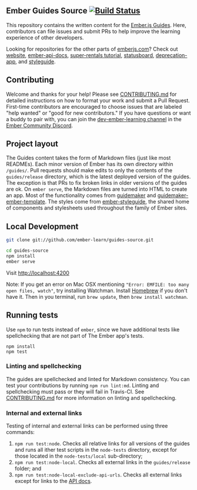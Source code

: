 
## Ember Guides Source [![Build Status](https://travis-ci.org/ember-learn/guides-source.svg?branch=master)](https://travis-ci.org/ember-learn/guides-source)

This repository contains the written content
for the [Ember.js Guides](https://guides.emberjs.com).
Here, contributors can file issues and submit PRs to
help improve the learning experience of other developers.

Looking for repositories for the other parts of [emberjs.com](https://emberjs.com)?
Check out
[website](https://github.com/ember-learn/ember-website),
[ember-api-docs](https://github.com/ember-learn/ember-api-docs),
[super-rentals tutorial](https://github.com/ember-learn/super-rentals),
[statusboard](https://github.com/ember-learn/statusboard),
[deprecation-app](https://github.com/ember-learn/deprecation-app),
and [styleguide](https://github.com/ember-learn/ember-styleguide).

## Contributing

Welcome and thanks for your help! Please see [CONTRIBUTING.md](CONTRIBUTING.md)
for detailed instructions on how to format your work and submit a Pull Request.
First-time contributors are encouraged to choose issues that are labeled
"help wanted" or "good for new contributors." If you have questions or
want a buddy to pair with, you can join the
[dev-ember-learning channel](https://discordapp.com/channels/480462759797063690/480777444203429888)
in the [Ember Community Discord](https://discordapp.com/invite/zT3asNS).


## Project layout

The Guides content takes the form of Markdown files (just like most READMEs).
Each minor version of Ember has its own directory within `/guides/`.
Pull requests should make edits to only the contents of the `guides/release` directory,
which is the latest deployed version of the guides.
The exception is that PRs to fix broken links in older versions of the guides are ok.
On `ember serve`, the Markdown files are turned into HTML
to create an app. Most of the functionality comes from
[guidemaker](https://github.com/empress/guidemaker) and
[guidemaker-ember-template](https://github.com/ember-learn/guidemaker-ember-template).
The styles come from [ember-styleguide](https://github.com/ember-learn/ember-styleguide),
the shared home of components and stylesheets used throughout the family of
Ember sites.

## Local Development

```bash
git clone git://github.com/ember-learn/guides-source.git

cd guides-source
npm install
ember serve
```

Visit [http://localhost:4200](http://localhost:4200)

Note: If you get an error on Mac OSX mentioning `"Error: EMFILE: too many open files, watch"`, try installing Watchman. Install [Homebrew](https://brew.sh/) if you don't have it. Then in you terminal, run `brew update`, then `brew install watchman`.

## Running tests

Use `npm` to run tests instead of `ember`, since we have additional
tests like spellchecking that are not part of The Ember app's tests.

```
npm install
npm test
```

### Linting and spellchecking

The guides are spellchecked and linted for Markdown consistency. You can test your contributions by running `npm run lint:md`. Linting and spellchecking must pass or they will fail in Travis-CI.  See [CONTRIBUTING.md](CONTRIBUTING.md) for more information on linting and spellchecking.


### Internal and external links

Testing of internal and external links can be performed using three commands:

1. `npm run test:node`.  Checks all relative links for all versions of the guides and runs all ither test scripts in the `node-tests` directory, except for those located in the `node-tests/local` sub-directory;
1. `npm run test:node-local`. Checks all external links in the `guides/release` folder; and
1. `npm run test:node-local-exclude-api-urls`.  Checks all external links except for links to the [API docs](https://api.emberjs.com).
